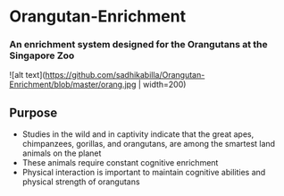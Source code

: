# Orangutan-Enrichment

### An enrichment system designed for the Orangutans at the Singapore Zoo

![alt text](https://github.com/sadhikabilla/Orangutan-Enrichment/blob/master/orang.jpg | width=200) 

## Purpose
* Studies in the wild and in captivity indicate that the great apes, chimpanzees, gorillas, and orangutans, are among the smartest land animals on the planet
* These animals require constant cognitive enrichment
* Physical interaction is important to maintain cognitive abilities and physical strength of orangutans  
